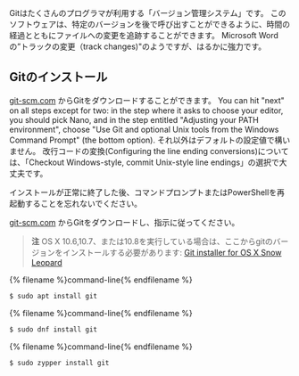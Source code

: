 Gitはたくさんのプログラマが利用する「バージョン管理システム」です。 このソフトウェアは、特定のバージョンを後で呼び出すことができるように、時間の経過とともにファイルへの変更を追跡することができます。 Microsoft Wordの”トラックの変更（track changes)"のようですが、はるかに強力です。

## Gitのインストール

<!--sec data-title="Installing Git: Windows" data-id="git_install_windows"
data-collapse=true ces-->

[git-scm.com](https://git-scm.com/) からGitをダウンロードすることができます。 You can hit "next" on all steps except for two: in the step where it asks to choose your editor, you should pick Nano, and in the step entitled "Adjusting your PATH environment", choose "Use Git and optional Unix tools from the Windows Command Prompt" (the bottom option). それ以外はデフォルトの設定値で構いません。 改行コードの変換(Configuring the line ending conversions)については、「Checkout Windows-style, commit Unix-style line endings」の選択で大丈夫です。

インストールが正常に終了した後、コマンドプロンプトまたはPowerShellを再起動することを忘れないでください。<!--endsec-->

<!--sec data-title="Installing Git: OS X" data-id="git_install_OSX"
data-collapse=true ces-->

[git-scm.com](https://git-scm.com/) からGitをダウンロードし、指示に従ってください。

> **注** OS X 10.6,10.7、または10.8を実行している場合は、ここからgitのバージョンをインストールする必要があります: [Git installer for OS X Snow Leopard](https://sourceforge.net/projects/git-osx-installer/files/git-2.3.5-intel-universal-snow-leopard.dmg/download)

<!--endsec-->

<!--sec data-title="Installing Git: Debian or Ubuntu" data-id="git_install_debian_ubuntu"
data-collapse=true ces-->

{% filename %}command-line{% endfilename %}

```bash
$ sudo apt install git
```

<!--endsec-->

<!--sec data-title="Installing Git: Fedora" data-id="git_install_fedora"
data-collapse=true ces-->

{% filename %}command-line{% endfilename %}

```bash
$ sudo dnf install git
```

<!--endsec-->

<!--sec data-title="Installing Git: openSUSE" data-id="git_install_openSUSE"
data-collapse=true ces-->

{% filename %}command-line{% endfilename %}

```bash
$ sudo zypper install git
```

<!--endsec-->